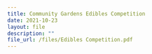 ```yaml
---
title: Community Gardens Edibles Competition
date: 2021-10-23
layout: file
description: ""
file_url: /files/Edibles Competition.pdf
---
```

